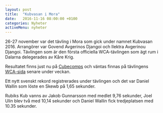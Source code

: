 ```yaml
---
layout: post
title:  "Kubvasan i Mora"
date:   2016-11-16 08:00:00 +0100
categories: Nyheter
activeMenu: nyheter
---
```


26-27 november var det tävling i Mora som gick under namnet Kubvasan 2016.  Arrangörer var Govend Avgerinos Djangoi och Ilektra Avgerinou Djangoi. Tävlingen som är den första officiella WCA-tävlingen som ägt rum i Dalarna delegerades av Kåre Krig. 

Resultatet finns just nu på [Cubecomps](http://www.cubecomps.com/live.php?cid=1884) och väntas finnas på tävlingens [WCA-sida](https://www.worldcubeassociation.org/competitions/Kubvasan2016) senare under veckan. 

Ett nytt svenskt rekord registrerades under tävlingen och det var Daniel Wallin som löste en Skewb på 1,65 sekunder. 

Rubiks Kub vanns av Jakob Gunnarsson med medlet 9,76 sekunder, Joel Ulin blev två med 10,14 sekunder och Daniel Wallin fick tredjeplatsen med 10.35 sekunder. 